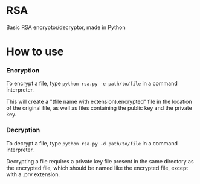 # RSA
Basic RSA encryptor/decryptor, made in Python

# How to use

### Encryption
To encrypt a file, type `python rsa.py -e path/to/file` in a command interpreter.

This will create a "(file name with extension).encrypted" file in the location of the original file, as well as files containing the public key and the private key.

### Decryption
To decrypt a file, type `python rsa.py -d path/to/file` in a command interpreter.

Decrypting a file requires a private key file present in the same directory as the encrypted file, which should be named like the encrypted file, except with a .prv extension.
